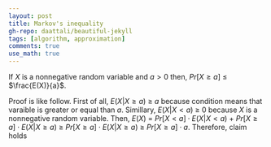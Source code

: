 ```yaml
---
layout: post
title: Markov's inequality
gh-repo: daattali/beautiful-jekyll
tags: [algorithm, approximation]
comments: true
use_math: true
---
```


If $X$ is a nonnegative random variable and $a > 0$ then,
$Pr[X \ge a]$ $\le$ $\frac{E(X)}{a}$.

Proof is like follow.
First of all, $E(X | X \ge a)$ $\ge$ $a$ because condition means that varaible is greater or equal than $a$.
Simillary, $E(X | X < a)$ $\ge$ $0$ because $X$ is a nonnegative random variable.
Then, $E(X)$ $=$ $Pr[X < a] \cdot E(X | X < a)$ $+$ $Pr[X \ge a] \cdot E(X | X \ge a)$ $\ge$ $Pr[X \ge a] \cdot E(X | X \ge a)$ $\ge$ $Pr[X \ge a] \cdot a$.
Therefore, claim holds